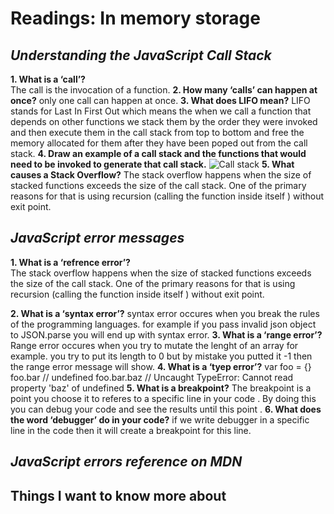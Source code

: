 # Readings: In memory storage
## ***Understanding the JavaScript Call Stack***
**1. What is a ‘call’?**  
 The call is the invocation of a function.
**2. How many ‘calls’ can happen at once?** 
 only one call can happen at once.
**3. What does LIFO mean?** 
 LIFO stands for Last In First Out which means the when we call a function that depends on other functions we stack them by the order they were invoked and then execute them in the call stack from top to bottom and free the memory allocated for them after they have been poped out from the call stack.
**4. Draw an example of a call stack and the functions that would need to be invoked to generate that call stack.**
 ![Call stack](https://camo.githubusercontent.com/70bf6b6f60682120033d4e598e23aa9197c2a0e3156c839c7c40db3a04eb4006/68747470733a2f2f692e7974696d672e636f6d2f76692f325a485f316438545956672f6d617872657364656661756c742e6a7067)
**5. What causes a Stack Overflow?** 
 The stack overflow happens when the size of stacked functions exceeds the size of the call stack. One of the primary reasons for that is using recursion (calling the function inside itself ) without exit point.



## ***JavaScript error messages***
**1. What is a ‘refrence error’?**  
 The stack overflow happens when the size of stacked functions exceeds the size of the call stack. One of the primary reasons for that is using recursion (calling the function inside itself ) without exit point.

**2. What is a ‘syntax error’?** 
 syntax error occures when you break the rules of the programming languages. for example if you pass invalid json object to JSON.parse you will end up with syntax error.
**3. What is a ‘range error’?** 
 Range error occures when you try to mutate the lenght of an array for example. you try to put its length to 0 but by mistake you putted it -1 then the range error message will show.
**4. What is a ‘tyep error’?**
 var foo = {}
 foo.bar // undefined
 foo.bar.baz // Uncaught TypeError: Cannot read property 'baz' of undefined
**5. What is a breakpoint?** 
 The breakpoint is a point you choose it to referes to a specific line in your code . By doing this you can debug your code and see the results until this point .
**6. What does the word ‘debugger’ do in your code?** 
 if we write debugger in a specific line in the code then it will create a breakpoint for this line.
 

## ***JavaScript errors reference on MDN***

## Things I want to know more about